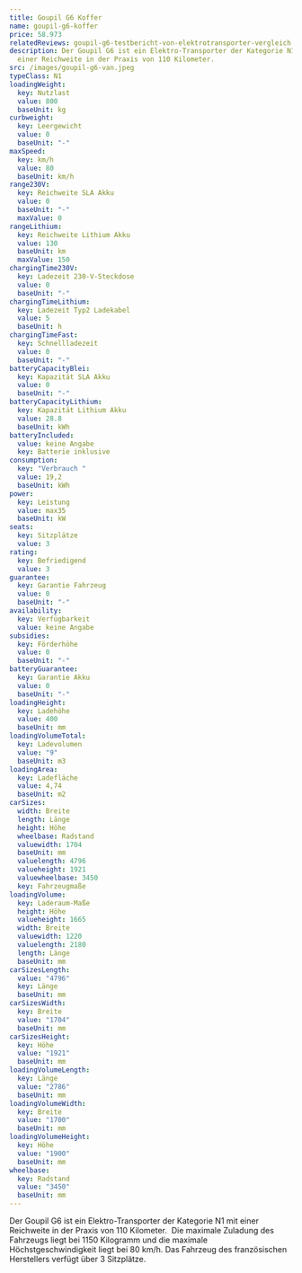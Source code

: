 ```yaml
---
title: Goupil G6 Koffer
name: goupil-g6-koffer
price: 58.973
relatedReviews: goupil-g6-testbericht-von-elektrotransporter-vergleich
description: Der Goupil G6 ist ein Elektro-Transporter der Kategorie N1 mit
  einer Reichweite in der Praxis von 110 Kilometer.
src: /images/goupil-g6-van.jpeg
typeClass: N1
loadingWeight:
  key: Nutzlast
  value: 800
  baseUnit: kg
curbweight:
  key: Leergewicht
  value: 0
  baseUnit: "-"
maxSpeed:
  key: km/h
  value: 80
  baseUnit: km/h
range230V:
  key: Reichweite SLA Akku
  value: 0
  baseUnit: "-"
  maxValue: 0
rangeLithium:
  key: Reichweite Lithium Akku
  value: 130
  baseUnit: km
  maxValue: 150
chargingTime230V:
  key: Ladezeit 230-V-Steckdose
  value: 0
  baseUnit: "-"
chargingTimeLithium:
  key: Ladezeit Typ2 Ladekabel
  value: 5
  baseUnit: h
chargingTimeFast:
  key: Schnellladezeit
  value: 0
  baseUnit: "-"
batteryCapacityBlei:
  key: Kapazität SLA Akku
  value: 0
  baseUnit: "-"
batteryCapacityLithium:
  key: Kapazität Lithium Akku
  value: 28.8
  baseUnit: kWh
batteryIncluded:
  value: keine Angabe
  key: Batterie inklusive
consumption:
  key: "Verbrauch "
  value: 19,2
  baseUnit: kWh
power:
  key: Leistung
  value: max35
  baseUnit: kW
seats:
  key: Sitzplätze
  value: 3
rating:
  key: Befriedigend
  value: 3
guarantee:
  key: Garantie Fahrzeug
  value: 0
  baseUnit: "-"
availability:
  key: Verfügbarkeit
  value: keine Angabe
subsidies:
  key: Förderhöhe
  value: 0
  baseUnit: "-"
batteryGuarantee:
  key: Garantie Akku
  value: 0
  baseUnit: "-"
loadingHeight:
  key: Ladehöhe
  value: 400
  baseUnit: mm
loadingVolumeTotal:
  key: Ladevolumen
  value: "9"
  baseUnit: m3
loadingArea:
  key: Ladefläche
  value: 4,74
  baseUnit: m2
carSizes:
  width: Breite
  length: Länge
  height: Höhe
  wheelbase: Radstand
  valuewidth: 1704
  baseUnit: mm
  valuelength: 4796
  valueheight: 1921
  valuewheelbase: 3450
  key: Fahrzeugmaße
loadingVolume:
  key: Laderaum-Maße
  height: Höhe
  valueheight: 1665
  width: Breite
  valuewidth: 1220
  valuelength: 2180
  length: Länge
  baseUnit: mm
carSizesLength:
  value: "4796"
  key: Länge
  baseUnit: mm
carSizesWidth:
  key: Breite
  value: "1704"
  baseUnit: mm
carSizesHeight:
  key: Höhe
  value: "1921"
  baseUnit: mm
loadingVolumeLength:
  key: Länge
  value: "2786"
  baseUnit: mm
loadingVolumeWidth:
  key: Breite
  value: "1700"
  baseUnit: mm
loadingVolumeHeight:
  key: Höhe
  value: "1900"
  baseUnit: mm
wheelbase:
  key: Radstand
  value: "3450"
  baseUnit: mm
---
```

Der Goupil G6 ist ein Elektro-Transporter der Kategorie N1 mit einer Reichweite in der Praxis von 110 Kilometer.  Die maximale Zuladung des Fahrzeugs liegt bei 1150 Kilogramm und die maximale Höchstgeschwindigkeit liegt bei 80 km/h. Das Fahrzeug des französischen Herstellers verfügt über 3 Sitzplätze.